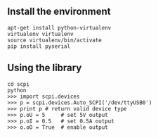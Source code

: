 Install the environment
---

    apt-get install python-virtualenv
    virtualenv virtualenv
    source virtualenv/bin/activate
    pip install pyserial

Using the library
---

    cd scpi
    python
    >>> import scpi.devices
    >>> p = scpi.devices.Auto_SCPI('/dev/ttyUSB0')
    >>> print p # return valid device type
    >>> p.oU = 5     # set 5V output
    >>> p.oI = 0.5   # set 0.5A output
    >>> o.oO = True  # enable output
